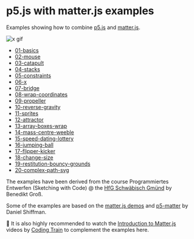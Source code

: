 p5.js with matter.js examples
=============================

Examples showing how to combine [p5.js](https://p5js.org/) and [matter.js](http://brm.io/matter-js/).

![x gif](https://user-images.githubusercontent.com/480224/44387710-8bf17e80-a526-11e8-972d-43b6e305765e.gif)

* [01-basics](https://b-g.github.io/p5-matter-examples/01-basics/)
* [02-mouse](https://b-g.github.io/p5-matter-examples/02-mouse/)
* [03-catapult](https://b-g.github.io/p5-matter-examples/03-catapult/)
* [04-stacks](https://b-g.github.io/p5-matter-examples/04-stacks/)
* [05-constraints](https://b-g.github.io/p5-matter-examples/05-constraints/)
* [06-x](https://b-g.github.io/p5-matter-examples/06-x/)
* [07-bridge](https://b-g.github.io/p5-matter-examples/07-bridge/)
* [08-wrap-coordinates](https://b-g.github.io/p5-matter-examples/08-wrap-coordinates/)
* [09-propeller](https://b-g.github.io/p5-matter-examples/09-propeller/)
* [10-reverse-gravity](https://b-g.github.io/p5-matter-examples/10-reverse-gravity/)
* [11-sprites](https://b-g.github.io/p5-matter-examples/11-sprites/)
* [12-attractor](https://b-g.github.io/p5-matter-examples/12-attractor/)
* [13-array-boxes-wrap](https://b-g.github.io/p5-matter-examples/13-array-boxes-wrap/)
* [14-mass-centre-weeble](https://b-g.github.io/p5-matter-examples/14-mass-centre-weeble/)
* [15-speed-dating-lottery](https://b-g.github.io/p5-matter-examples/15-speed-dating-lottery/)
* [16-jumping-ball](https://b-g.github.io/p5-matter-examples/16-jumping-ball/)
* [17-flipper-kicker](https://b-g.github.io/p5-matter-examples/17-flipper-kicker/)
* [18-change-size](https://b-g.github.io/p5-matter-examples/18-change-size/)
* [19-restitution-bouncy-grounds](https://b-g.github.io/p5-matter-examples/19-restitution-bouncy-grounds/)
* [20-complex-path-svg](https://b-g.github.io/p5-matter-examples/20-complex-path-svg/)


The examples have been derived from the course Programmiertes Entwerfen (Sketching with Code) @ the [HfG Schwäbisch Gmünd](https://twitter.com/hfggmuend_x/) by Benedikt Groß.

Some of the examples are based on the [matter.js demos](http://brm.io/matter-js/demo) and [p5-matter](https://github.com/shiffman/p5-matter) by Daniel Shiffman.

👀 It is also highly recommended to watch the [Introduction to Matter.js](https://www.youtube.com/watch?v=urR596FsU68&index=21&t=0s&list=PLRqwX-V7Uu6akvoNKE4GAxf6ZeBYoJ4uh) videos by [Coding Train](https://thecodingtrain.com/) to complement the examples here.
